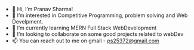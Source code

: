 - 👋 Hi, I’m Pranav Sharma!
- 👀 I’m interested in Competitive Programming, problem solving and Web Develpment.
- 🌱 I’m currently learning MERN Full Stack WebDevelopment
- 💞️ I’m looking to collaborate on some good projects related to webDev
- 📫 You can reach out to me on gmail - ps25372@gmail.com

<!---
Pranav-Sharma20/Pranav-Sharma20 is a ✨ special ✨ repository because its `README.md` (this file) appears on your GitHub profile.
You can click the Preview link to take a look at your changes.
--->
